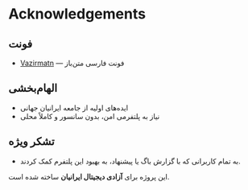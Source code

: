 # Acknowledgements

## فونت
- [Vazirmatn](https://github.com/rastikerdar/vazirmatn) — فونت فارسی متن‌باز

## الهام‌بخشی
- ایده‌های اولیه از جامعه ایرانیان جهانی  
- نیاز به پلتفرمی امن، بدون سانسور و کاملاً محلی

## تشکر ویژه
- به تمام کاربرانی که با گزارش باگ یا پیشنهاد، به بهبود این پلتفرم کمک کردند.

این پروژه برای **آزادی دیجیتال ایرانیان** ساخته شده است.

